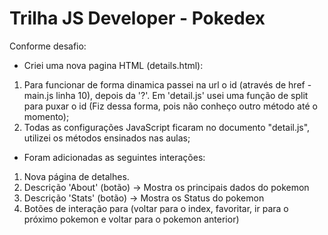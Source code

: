 # Trilha JS Developer - Pokedex

Conforme desafio:
- Criei uma nova pagina HTML (details.html):
 1. Para funcionar de forma dinamica passei na url o id (através de href - main.js linha 10), depois da '?'. Em 'detail.js' usei uma função de split para puxar o id (Fiz dessa forma, pois não conheço outro método até o momento);
 2. Todas as configurações JavaScript ficaram no documento "detail.js", utilizei os métodos ensinados nas aulas;

- Foram adicionadas as seguintes interações:
 1. Nova página de detalhes.
 2. Descrição 'About' (botão) -> Mostra os principais dados do pokemon
 3. Descrição 'Stats' (botão) -> Mostra os Status do pokemon
 4. Botões de interação para (voltar para o index, favoritar, ir para o próximo pokemon e voltar para o pokemon anterior)
